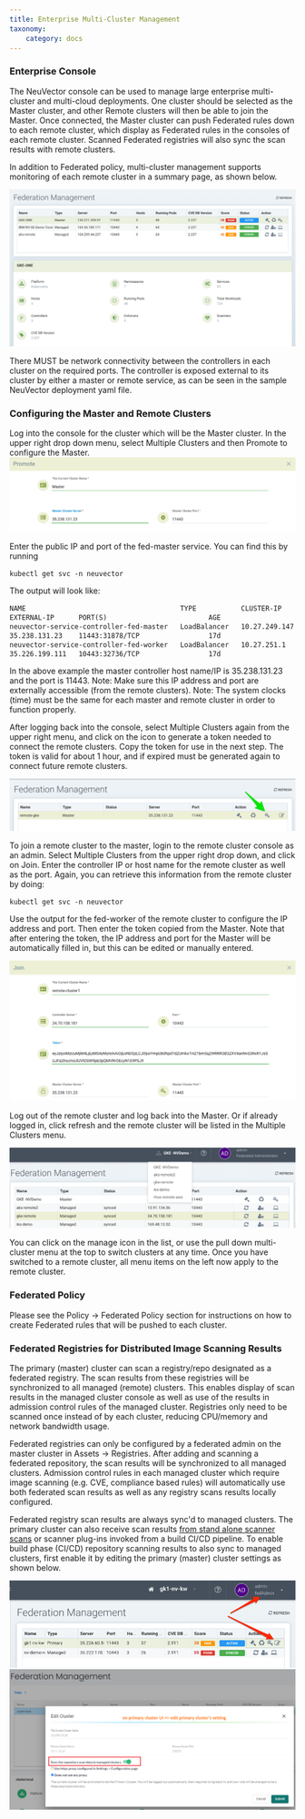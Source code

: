 ```yaml
---
title: Enterprise Multi-Cluster Management
taxonomy:
    category: docs
---
```


### Enterprise Console
The NeuVector console can be used to manage large enterprise multi-cluster and multi-cloud deployments. One cluster should be selected as the Master cluster, and other Remote clusters will then be able to join the Master. Once connected, the Master cluster can push Federated rules down to each remote cluster, which display as Federated rules in the consoles of each remote cluster. Scanned Federated registries will also sync the scan results with remote clusters.

In addition to Federated policy, multi-cluster management supports monitoring of each remote cluster in a summary page, as shown below.

![Summary](multicluster_summary.png)

There MUST be network connectivity between the controllers in each cluster on the required ports. The controller is exposed external to its cluster by either a master or remote service, as can be seen in the sample NeuVector deployment yaml file.


### Configuring the Master and Remote Clusters

Log into the console for the cluster which will be the Master cluster. In the upper right drop down menu, select Multiple Clusters and then Promote to configure the Master. 
![MasterConfig](master1.png)

Enter the public IP and port of the fed-master service. You can find this by running
```
kubectl get svc -n neuvector
```
The output will look like:
```
NAME                                      TYPE           CLUSTER-IP      EXTERNAL-IP      PORT(S)                         AGE
neuvector-service-controller-fed-master   LoadBalancer   10.27.249.147   35.238.131.23    11443:31878/TCP                 17d
neuvector-service-controller-fed-worker   LoadBalancer   10.27.251.1     35.226.199.111   10443:32736/TCP                 17d
```

In the above example the master controller host name/IP is 35.238.131.23 and the port is 11443. Note: Make sure this IP address and port are externally accessible (from the remote clusters). Note: The system clocks (time) must be the same for each master and remote cluster in order to function properly.

After logging back into the console, select Multiple Clusters again from the upper right menu, and click on the icon to generate a token needed to connect the remote clusters. Copy the token for use in the next step. The token is valid for about 1 hour, and if expired must be generated again to connect future remote clusters.

![Token](master_token.png)

To join a remote cluster to the master, login to the remote cluster console as an admin. Select Multiple Clusters from the upper right drop down, and click on Join. Enter the controller IP or host name for the remote cluster as well as the port. Again, you can retrieve this information from the remote cluster by doing:
```
kubectl get svc -n neuvector
```
Use the output for the fed-worker of the remote cluster to configure the IP address and port. Then enter the token copied from the Master. Note that after entering the token, the IP address and port for the Master will be automatically filled in, but this can be edited or manually entered.

![JoinRemote](join_remote.png)

Log out of the remote cluster and log back into the Master. Or if already logged in, click refresh and the remote cluster will be listed in the Multiple Clusters menu.

![FedMaster](fed_master_list.png)

You can click on the manage icon in the list, or use the pull down multi-cluster menu at the top to switch clusters at any time. Once you have switched to a remote cluster, all menu items on the left now apply to the remote cluster. 

### Federated Policy

Please see the Policy -> Federated Policy section for instructions on how to create Federated rules that will be pushed to each cluster.

### Federated Registries for Distributed Image Scanning Results
The primary (master) cluster can scan a registry/repo designated as a federated registry. The scan results from these registries will be synchronized to all managed (remote) clusters. This enables display of scan results in the managed cluster console as well as use of the results in admission control rules of the managed cluster. Registries only need to be scanned once instead of by each cluster, reducing CPU/memory and network bandwidth usage. 

Federated registries can only be configured by a federated admin on the master cluster in Assets -> Registries. After adding and scanning a federated repository, the scan results will be synchronized to all managed clusters. Admission control rules in each managed cluster which require image scanning (e.g. CVE, compliance based rules) will automatically use both federated scan results as well as any registry scans results locally configured.

Federated registry scan results are always sync'd to managed clusters. The primary cluster can also receive scan results [from stand alone scanner scans](/scanning/scanners#standalone-scanner-for-local-scanning) or scanner plug-ins invoked from a build CI/CD pipeline. To enable build phase (CI/CD) repository scanning results to also sync to managed clusters, first enable it by editing the primary (master) cluster settings as shown below.

![master_settings](fed_primary_config.png)
![fed_sync](fed_reg_sync.png)


